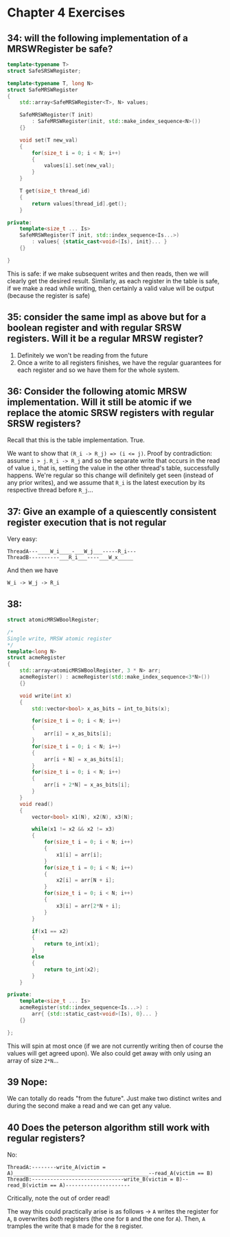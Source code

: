 # Chapter 4 Exercises

## 34: will the following implementation of a MRSWRegister be safe?

```cpp
template<typename T>
struct SafeSRSWRegister;

template<typename T, long N>
struct SafeMRSWRegister
{
    std::array<SafeMRSWRegister<T>, N> values;

    SafeMRSWRegister(T init)
        : SafeMRSWRegister(init, std::make_index_sequence<N>())
    {}

    void set(T new_val)
    {
        for(size_t i = 0; i < N; i++)
        {
            values[i].set(new_val);
        }
    }

    T get(size_t thread_id)
    {
        return values[thread_id].get();
    }

private:
    template<size_t ... Is>
    SafeMRSWRegister(T init, std::index_sequence<Is...>)
        : values{ {static_cast<void>(Is), init}... }
    {}

}
```

This is safe: if we make subsequent writes and then reads, then we will clearly get the desired result. Similarly, as each register in the table is safe, if we make a read while writing, then certainly a valid value will be output (because the register is safe)

## 35: consider the same impl as above but for a boolean register and with regular SRSW registers. Will it be a regular MRSW register?

1. Definitely we won't be reading from the future
2. Once a write to all registers finishes, we have the regular guarantees for each register and so we have them for the whole system.

## 36: Consider the following atomic MRSW implementation. Will it still be atomic if we replace the atomic SRSW registers with regular SRSW registers?

Recall that this is the table implementation. True.

We want to show that `(R_i -> R_j) => (i <= j)`. Proof by contradiction: assume `i > j`. `R_i -> R_j` and so the separate write that occurs in the read of value `i`, that is, setting the value in the other thread's table, successfully happens. We're regular so this change will definitely get seen (instead of any prior writes), and we assume that `R_i` is the latest execution by its respective thread before `R_j`...

## 37: Give an example of a quiescently consistent register execution that is not regular

Very easy:

```
ThreadA---____W_i____-___W_j___-----R_i---
ThreadB----------___R_i___----___W_x_____
```

And then we have 

```
W_i -> W_j -> R_i
```

## 38:
```cpp
struct atomicMRSWBoolRegister;

/*
Single write, MRSW atomic register
*/
template<long N>
struct acmeRegister
{
    std::array<atomicMRSWBoolRegister, 3 * N> arr;
    acmeRegister() : acmeRegister(std::make_index_sequence<3*N>())
    {}

    void write(int x)
    {
        std::vector<bool> x_as_bits = int_to_bits(x);

        for(size_t i = 0; i < N; i++)
        {
            arr[i] = x_as_bits[i];
        }
        for(size_t i = 0; i < N; i++)
        {
            arr[i + N] = x_as_bits[i];
        }
        for(size_t i = 0; i < N; i++)
        {
            arr[i + 2*N] = x_as_bits[i];
        }
    }
    void read()
    {
        vector<bool> x1(N), x2(N), x3(N);

        while(x1 != x2 && x2 != x3)
        {
            for(size_t i = 0; i < N; i++)
            {
                x1[i] = arr[i];
            }
            for(size_t i = 0; i < N; i++)
            {
                x2[i] = arr[N + i];
            }
            for(size_t i = 0; i < N; i++)
            {
                x3[i] = arr[2*N + i];
            }
        }

        if(x1 == x2)
        {
            return to_int(x1);
        }
        else
        {
            return to_int(x2);
        }
    }

private:
    template<size_t ... Is>
    acmeRegister(std::index_sequence<Is...>) :
        arr{ {std::static_cast<void>(Is), 0}... }
    {}

};
```

This will spin at most once (if we are not currently writing then of course the values will get agreed upon). We also could get away with only using an array of size `2*N`...

## 39 Nope:

We can totally do reads "from the future". Just make two distinct writes and during the second make a read and we can get any value.

## 40 Does the peterson algorithm still work with regular registers?

No:
```
ThreadA:--------write_A(victim = A)____________________________________________--read_A(victim == B)
ThreadB:------------------------------write_B(victim = B)--read_B(victim == A)---------------------
```
Critically, note the out of order read!

The way this could practically arise is as follows -> `A` writes the register for `A`, `B` overwrites *both* registers (the one for `B` and the one for `A`). Then, `A` tramples the write that `B` made for the `B` register.
